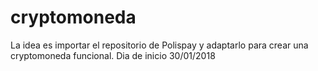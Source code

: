 # cryptomoneda
La idea es importar el repositorio de Polispay y adaptarlo para crear una cryptomoneda funcional.
Dia de inicio 30/01/2018
